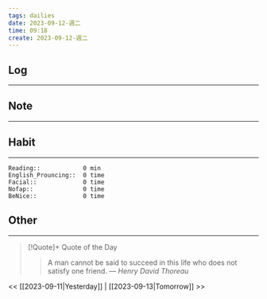 ```yaml
---
tags: dailies  
date: 2023-09-12-週二
time: 09:18
create: 2023-09-12-週二
---
```


## Log
---

## Note
---

## Habit
---
```
Reading::            0 min
English_Prouncing::  0 time
Facial::             0 time
Nofap::              0 time
BeNice::             0 time

```
## Other
---

> [!Quote]+ Quote of the Day
> > A man cannot be said to succeed in this life who does not satisfy one friend.
> — <cite>Henry David Thoreau</cite>

<< [[2023-09-11|Yesterday]] | [[2023-09-13|Tomorrow]] >>